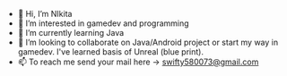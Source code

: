 - 👋 Hi, I’m NIkita
- 👀 I’m interested in gamedev and programming
- 🌱 I’m currently learning Java
- 💞️ I’m looking to collaborate on Java/Android project or start my way in gamedev. I've learned basis of Unreal (blue print).
- 📫 To reach me send your mail here -> swifty580073@gmail.com

<!---
Alislamor/Alislamor is a ✨ special ✨ repository because its `README.md` (this file) appears on your GitHub profile.
You can click the Preview link to take a look at your changes.
--->
